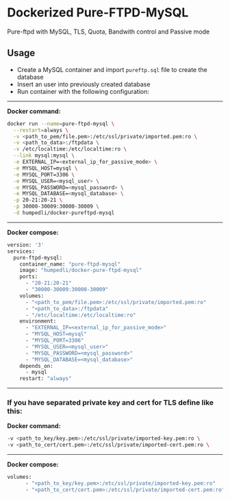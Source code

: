# Dockerized Pure-FTPD-MySQL

Pure-ftpd with MySQL, TLS, Quota, Bandwith control and Passive mode

## Usage

* Create a MySQL container and import `pureftp.sql` file to create the database
* Insert an user into previously created database
* Run container with the following configuration:

---
**Docker command:**

```bash
docker run --name=pure-ftpd-mysql \
  --restart=always \
  -v <path_to_pem/file.pem>:/etc/ssl/private/imported.pem:ro \
  -v <path_to_data>:/ftpdata \
  -v /etc/localtime:/etc/localtime:ro \
  --link mysql:mysql \
  -e EXTERNAL_IP=<external_ip_for_passive_mode> \
  -e MYSQL_HOST=mysql \
  -e MYSQL_PORT=3306 \
  -e MYSQL_USER=<mysql_user> \
  -e MYSQL_PASSWORD=<mysql_password> \
  -e MYSQL_DATABASE=<mysql_database> \
  -p 20-21:20-21 \
  -p 30000-30009:30000-30009 \
  -d humpedli/docker-pureftpd-mysql
```

---
**Docker compose:**

```bash
version: '3'
services:
  pure-ftpd-mysql:
    container_name: "pure-ftpd-mysql"
    image: "humpedli/docker-pure-ftpd-mysql"
    ports:
      - "20-21:20-21"
      - "30000-30009:30000-30009"
    volumes:
      - "<path_to_pem/file.pem>:/etc/ssl/private/imported.pem:ro"
      - "<path_to_data>:/ftpdata"
      - "/etc/localtime:/etc/localtime:ro"
    environment:
      - "EXTERNAL_IP=<external_ip_for_passive_mode>"
      - "MYSQL_HOST=mysql"
      - "MYSQL_PORT=3306"
      - "MYSQL_USER=<mysql_user>"
      - "MYSQL_PASSWORD=<mysql_password>"
      - "MYSQL_DATABASE=<mysql_database>"
    depends_on:
      - mysql
    restart: "always"
```

---
### If you have separated private key and cert for TLS define like this:

**Docker command:**

```bash
-v <path_to_key/key.pem>:/etc/ssl/private/imported-key.pem:ro \
-v <path_to_cert/cert.pem>:/etc/ssl/private/imported-cert.pem:ro \
```

---
**Docker compose:**

```bash
volumes:
      - "<path_to_key/key.pem>:/etc/ssl/private/imported-key.pem:ro"
      - "<path_to_cert/cert.pem>:/etc/ssl/private/imported-cert.pem:ro"
```